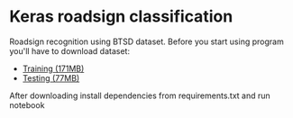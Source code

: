 # Keras roadsign classification

Roadsign recognition using BTSD dataset. Before you start using program you'll have to download dataset:

- [Training (171MB)](https://btsd.ethz.ch/shareddata/BelgiumTSC/BelgiumTSC_Training.zip)
- [Testing (77MB)](https://btsd.ethz.ch/shareddata/BelgiumTSC/BelgiumTSC_Testing.zip)

After downloading install dependencies from requirements.txt and run notebook

